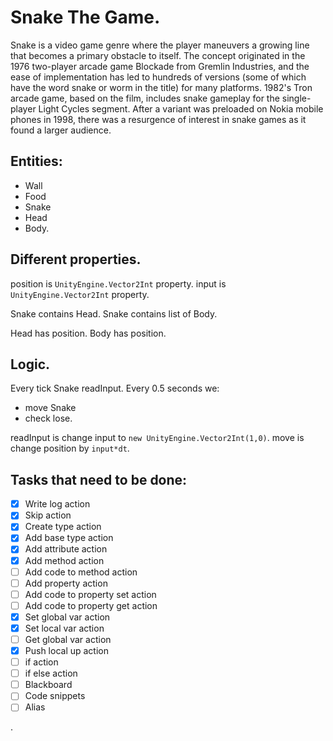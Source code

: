 # Snake The Game.

Snake is a video game genre where the player maneuvers a growing line that becomes a primary obstacle to itself. The concept originated in the 1976 two-player arcade game Blockade from Gremlin Industries, and the ease of implementation has led to hundreds of versions (some of which have the word snake or worm in the title) for many platforms. 1982's Tron arcade game, based on the film, includes snake gameplay for the single-player Light Cycles segment. After a variant was preloaded on Nokia mobile phones in 1998, there was a resurgence of interest in snake games as it found a larger audience.

## Entities:
- Wall
- Food
- Snake
- Head
- Body.

## Different properties.

position is `UnityEngine.Vector2Int` property.
input is `UnityEngine.Vector2Int` property.

Snake contains Head.
Snake contains list of Body.

Head has position.
Body has position.

## Logic.

Every tick Snake readInput.
Every 0.5 seconds we:
- move Snake
- check lose.

readInput is change input to `new UnityEngine.Vector2Int(1,0)`.
move is change position by `input*dt`.

## Tasks that need to be done:
- [x] Write log action
- [x] Skip action
- [x] Create type action
- [x] Add base type action
- [x] Add attribute action
- [x] Add method action
- [ ] Add code to method action
- [ ] Add property action
- [ ] Add code to property set action
- [ ] Add code to property get action
- [x] Set global var action
- [x] Set local var action
- [ ] Get global var action
- [x] Push local up action
- [ ] if action
- [ ] if else action
- [ ] Blackboard
- [ ] Code snippets
- [ ] Alias

.
<!--

We have very little time:
And if we use direct lines, then we have one paragraph.

***
---


This is [an example] [id] reference-style link.

This is [an example](http://example.com/ "Title") inline link.

[This link](http://example.net/) has no title attribute.

[id]: http://example.com/  "Optional Title Here"

``There is a literal backtick (`) here.``

Use the `printf()` function.

*single asterisks*

_single underscores_

**double asterisks**

__double underscores__

# A First Level Header

## A Second Level Header

Now is the time for all good men to come to
the aid of their country. This is just a
regular paragraph.

The quick brown fox jumped over the lazy
dog's back.

### Header 3

> This is a blockquote.
>
> This is the second paragraph in the blockquote.
>
> ## This is an H2 in a blockquote

* Paragraph
    
    with lines
* sdfkds

- [x] 739
- [x] https://github.com/octo-org/octo-repo/issues/740
- [ ] Add delight to the experience when all tasks are complete :tada:

<details><summary>CLICK ME</summary>
<p>

#### We can hide anything, even code!

```c#
   System.Console.WriteLine("Hello World");
```

</p>
</details>

Here is a simple footnote[^1].

A footnote can also have multiple lines[^2].

You can also use words, to fit your writing style more closely[^note].

[^1]: My reference.
[^2]: Every new line should be prefixed with 2 spaces.  
This allows you to have a footnote with multiple lines.
[^note]:
Named footnotes will still render with numbers instead of the text but allow easier identification and linking.  
This footnote also has been made with a different syntax using 4 spaces for new lines.

###### This is comment in language dictionary and we can see it in markdown.

```
<root>:
  => $name
  => log name.
```

```
<entities_creation>:
  => "Entities :" <entities_list>
  => log "entities parsed", call <entities_list>.
```

.
-->